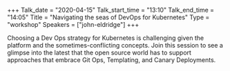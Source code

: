 +++
Talk_date = "2020-04-15"
Talk_start_time = "13:10"
Talk_end_time = "14:05"
Title = "Navigating the seas of DevOps for Kubernetes"
Type = "workshop"
Speakers = ["john-eldridge"]
+++

Choosing a Dev Ops strategy for Kubernetes is challenging given the platform and the sometimes-conflicting concepts. Join this session to see a glimpse into the latest that the open source world has to support approaches that embrace Git Ops, Templating, and Canary Deployments.